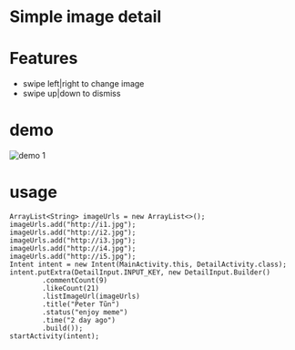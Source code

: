 # Simple image detail

# Features
  - swipe left|right to change image 
  - swipe up|down to dismiss
 
# demo 
![demo 1]("https://github.com/vuhung3990/ImageDetail/raw/master/Peek%202017-06-08%2010-48.gif")
# usage
```
ArrayList<String> imageUrls = new ArrayList<>();
imageUrls.add("http://i1.jpg");
imageUrls.add("http://i2.jpg");
imageUrls.add("http://i3.jpg");
imageUrls.add("http://i4.jpg");
imageUrls.add("http://i5.jpg");
Intent intent = new Intent(MainActivity.this, DetailActivity.class);
intent.putExtra(DetailInput.INPUT_KEY, new DetailInput.Builder()
        .commentCount(9)
        .likeCount(21)
        .listImageUrl(imageUrls)
        .title("Peter Tũn")
        .status("enjoy meme")
        .time("2 day ago")
        .build());
startActivity(intent);
```